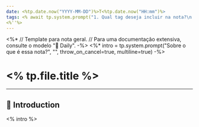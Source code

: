 ```yaml
---
date: <%tp.date.now("YYYY-MM-DD")%>T<%tp.date.now("HH:mm")%>
tags: <% await tp.system.prompt("1. Qual tag deseja incluir na nota?\n 2. Sem HashTag(#) \n 3. Separe por espaços", "", throw_on_cancel=true, multiline=true) %>
<%''%>
---
```

<%* 
	// Template para nota geral.  // Para uma documentação extensiva, consulte o modelo "📓 Daily".
-%>
<%* 
	intro = tp.system.prompt("Sobre o que é essa nota?", "", throw_on_cancel=true, multiline=true)
-%>
# <% tp.file.title %>

---
## 👋 Introduction

<% intro %>